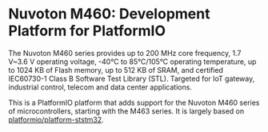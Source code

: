# Nuvoton M460: Development Platform for PlatformIO

The Nuvoton M460 series provides up to 200 MHz core frequency, 1.7 V~3.6 V operating voltage, -40°C to 85°C/105°C operating temperature, up to 1024 KB of Flash memory, up to 512 KB of SRAM, and certified IEC60730-1 Class B Software Test Library (STL).
Targeted for IoT gateway, industrial control, telecom and data center applications.

This is a PlatformIO platform that adds support for the Nuvoton M460 series of microcontrollers, starting with the M463 series.
It is largely based on [platformio/platform-ststm32](https://github.com/platformio/platform-ststm32).
